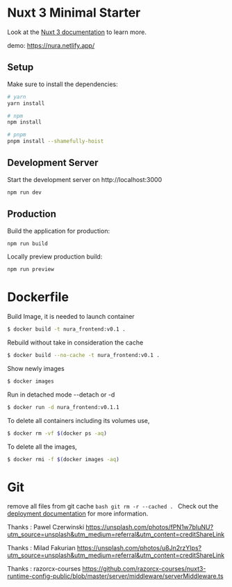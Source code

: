 # Nuxt 3 Minimal Starter

Look at the [Nuxt 3 documentation](https://nuxt.com/docs/getting-started/introduction) to learn more.

demo: https://nura.netlify.app/


## Setup

Make sure to install the dependencies:

```bash
# yarn
yarn install

# npm
npm install

# pnpm
pnpm install --shamefully-hoist
```

## Development Server

Start the development server on http://localhost:3000

```bash
npm run dev
```

## Production

Build the application for production:

```bash
npm run build
```

Locally preview production build:

```bash
npm run preview
```

# Dockerfile

Build Image, it is needed to launch container
```bash 
$ docker build -t nura_frontend:v0.1 . 
```
Rebuild without take in consideration the cache
```bash 
$ docker build --no-cache -t nura_frontend:v0.1 . 
```
Show newly images
```bash 
$ docker images
```
Run in detached mode --detach or -d
```bash 
$ docker run -d nura_frontend:v0.1.1
```

To delete all containers including its volumes use,
```bash 
$ docker rm -vf $(docker ps -aq)
```

To delete all the images,
```bash
$ docker rmi -f $(docker images -aq)
```

# Git

remove all files from git cache
```bash git rm -r --cached . ```
Check out the [deployment documentation](https://nuxt.com/docs/getting-started/deployment) for more information.

Thanks : Pawel Czerwinski
https://unsplash.com/photos/fPN1w7bIuNU?utm_source=unsplash&utm_medium=referral&utm_content=creditShareLink

Thanks :  Milad Fakurian
https://unsplash.com/photos/u8Jn2rzYIps?utm_source=unsplash&utm_medium=referral&utm_content=creditShareLink

Thanks : razorcx-courses
https://github.com/razorcx-courses/nuxt3-runtime-config-public/blob/master/server/middleware/serverMiddleware.ts
